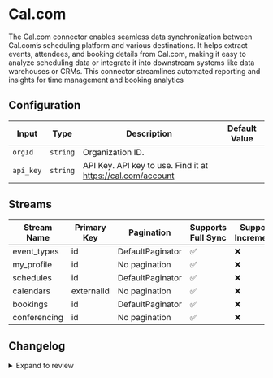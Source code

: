 # Cal.com
The Cal.com connector enables seamless data synchronization between Cal.com’s scheduling platform and various destinations. It helps extract events, attendees, and booking details from Cal.com, making it easy to analyze scheduling data or integrate it into downstream systems like data warehouses or CRMs. This connector streamlines automated reporting and insights for time management and booking analytics

## Configuration

| Input | Type | Description | Default Value |
|-------|------|-------------|---------------|
| `orgId` | `string` | Organization ID.  |  |
| `api_key` | `string` | API Key. API key to use. Find it at https://cal.com/account |  |

## Streams
| Stream Name | Primary Key | Pagination | Supports Full Sync | Supports Incremental |
|-------------|-------------|------------|---------------------|----------------------|
| event_types | id | DefaultPaginator | ✅ |  ❌  |
| my_profile | id | No pagination | ✅ |  ❌  |
| schedules | id | DefaultPaginator | ✅ |  ❌  |
| calendars | externalId | No pagination | ✅ |  ❌  |
| bookings | id | DefaultPaginator | ✅ |  ❌  |
| conferencing | id | No pagination | ✅ |  ❌  |

## Changelog

<details>
  <summary>Expand to review</summary>

| Version          | Date              | Pull Request | Subject        |
|------------------|-------------------|--------------|----------------|
| 0.0.19 | 2025-05-03 | [59325](https://github.com/airbytehq/airbyte/pull/59325) | Update dependencies |
| 0.0.18 | 2025-04-26 | [58713](https://github.com/airbytehq/airbyte/pull/58713) | Update dependencies |
| 0.0.17 | 2025-04-19 | [58272](https://github.com/airbytehq/airbyte/pull/58272) | Update dependencies |
| 0.0.16 | 2025-04-12 | [57662](https://github.com/airbytehq/airbyte/pull/57662) | Update dependencies |
| 0.0.15 | 2025-04-05 | [56603](https://github.com/airbytehq/airbyte/pull/56603) | Update dependencies |
| 0.0.14 | 2025-03-22 | [56117](https://github.com/airbytehq/airbyte/pull/56117) | Update dependencies |
| 0.0.13 | 2025-03-08 | [55379](https://github.com/airbytehq/airbyte/pull/55379) | Update dependencies |
| 0.0.12 | 2025-03-01 | [54907](https://github.com/airbytehq/airbyte/pull/54907) | Update dependencies |
| 0.0.11 | 2025-02-22 | [54272](https://github.com/airbytehq/airbyte/pull/54272) | Update dependencies |
| 0.0.10 | 2025-02-15 | [53868](https://github.com/airbytehq/airbyte/pull/53868) | Update dependencies |
| 0.0.9 | 2025-02-08 | [52935](https://github.com/airbytehq/airbyte/pull/52935) | Update dependencies |
| 0.0.8 | 2025-01-25 | [52186](https://github.com/airbytehq/airbyte/pull/52186) | Update dependencies |
| 0.0.7 | 2025-01-18 | [51712](https://github.com/airbytehq/airbyte/pull/51712) | Update dependencies |
| 0.0.6 | 2025-01-11 | [51247](https://github.com/airbytehq/airbyte/pull/51247) | Update dependencies |
| 0.0.5 | 2024-12-28 | [50216](https://github.com/airbytehq/airbyte/pull/50216) | Update dependencies |
| 0.0.4 | 2024-12-14 | [49584](https://github.com/airbytehq/airbyte/pull/49584) | Update dependencies |
| 0.0.3 | 2024-12-12 | [49285](https://github.com/airbytehq/airbyte/pull/49285) | Update dependencies |
| 0.0.2 | 2024-12-11 | [49023](https://github.com/airbytehq/airbyte/pull/49023) | Starting with this version, the Docker image is now rootless. Please note that this and future versions will not be compatible with Airbyte versions earlier than 0.64 |
| 0.0.1 | 2024-11-11 | | Initial release by [@bishalbera](https://github.com/bishalbera) via Connector Builder |

</details>
